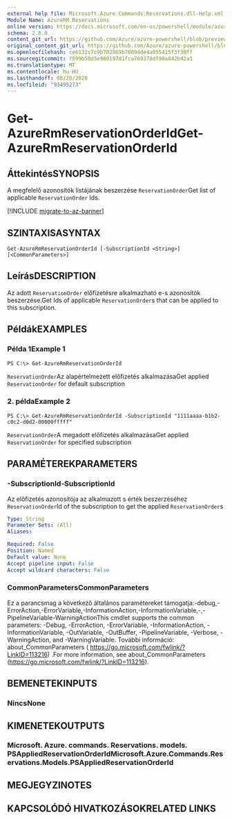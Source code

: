 ```yaml
---
external help file: Microsoft.Azure.Commands.Reservations.dll-Help.xml
Module Name: AzureRM.Reservations
online version: https://docs.microsoft.com/en-us/powershell/module/azurerm.reservations/get-azurermreservationorderid
schema: 2.0.0
content_git_url: https://github.com/Azure/azure-powershell/blob/preview/src/ResourceManager/Reservations/Commands.Reservations/help/Get-AzureRmReservationOrderId.md
original_content_git_url: https://github.com/Azure/azure-powershell/blob/preview/src/ResourceManager/Reservations/Commands.Reservations/help/Get-AzureRmReservationOrderId.md
ms.openlocfilehash: ce6132c7c9b782969b78094de4a055415f3f30ff
ms.sourcegitcommit: f599b50d5e980197d1fca769378df90a842b42a1
ms.translationtype: MT
ms.contentlocale: hu-HU
ms.lasthandoff: 08/20/2020
ms.locfileid: "93495273"
---
```

# <span data-ttu-id="defd7-101">Get-AzureRmReservationOrderId</span><span class="sxs-lookup"><span data-stu-id="defd7-101">Get-AzureRmReservationOrderId</span></span>

## <span data-ttu-id="defd7-102">Áttekintés</span><span class="sxs-lookup"><span data-stu-id="defd7-102">SYNOPSIS</span></span>
<span data-ttu-id="defd7-103">A megfelelő azonosítók listájának beszerzése `ReservationOrder`</span><span class="sxs-lookup"><span data-stu-id="defd7-103">Get list of applicable `ReservationOrder` Ids.</span></span>

[!INCLUDE [migrate-to-az-banner](../../includes/migrate-to-az-banner.md)]

## <span data-ttu-id="defd7-104">SZINTAXISA</span><span class="sxs-lookup"><span data-stu-id="defd7-104">SYNTAX</span></span>

```
Get-AzureRmReservationOrderId [-SubscriptionId <String>] [<CommonParameters>]
```

## <span data-ttu-id="defd7-105">Leírás</span><span class="sxs-lookup"><span data-stu-id="defd7-105">DESCRIPTION</span></span>
<span data-ttu-id="defd7-106">Az adott `ReservationOrder` előfizetésre alkalmazható e-s azonosítók beszerzése.</span><span class="sxs-lookup"><span data-stu-id="defd7-106">Get Ids of applicable `ReservationOrder`s that can be applied to this subscription.</span></span>

## <span data-ttu-id="defd7-107">Példák</span><span class="sxs-lookup"><span data-stu-id="defd7-107">EXAMPLES</span></span>

### <span data-ttu-id="defd7-108">Példa 1</span><span class="sxs-lookup"><span data-stu-id="defd7-108">Example 1</span></span>
```
PS C:\> Get-AzureRmReservationOrderId
```

<span data-ttu-id="defd7-109">`ReservationOrder`Az alapértelmezett előfizetés alkalmazása</span><span class="sxs-lookup"><span data-stu-id="defd7-109">Get applied `ReservationOrder` for default subscription</span></span>

### <span data-ttu-id="defd7-110">2. példa</span><span class="sxs-lookup"><span data-stu-id="defd7-110">Example 2</span></span>
```
PS C:\> Get-AzureRmReservationOrderId -SubscriptionId "1111aaaa-b1b2-c0c2-d0d2-00000fffff"
```

<span data-ttu-id="defd7-111">`ReservationOrder`A megadott előfizetés alkalmazása</span><span class="sxs-lookup"><span data-stu-id="defd7-111">Get applied `ReservationOrder` for specified subscription</span></span>

## <span data-ttu-id="defd7-112">PARAMÉTEREK</span><span class="sxs-lookup"><span data-stu-id="defd7-112">PARAMETERS</span></span>

### <span data-ttu-id="defd7-113">-SubscriptionId</span><span class="sxs-lookup"><span data-stu-id="defd7-113">-SubscriptionId</span></span>
<span data-ttu-id="defd7-114">Az előfizetés azonosítója az alkalmazott s érték beszerzéséhez `ReservationOrder`</span><span class="sxs-lookup"><span data-stu-id="defd7-114">Id of the subscription to get the applied `ReservationOrder`s</span></span>

```yaml
Type: String
Parameter Sets: (All)
Aliases: 

Required: False
Position: Named
Default value: None
Accept pipeline input: False
Accept wildcard characters: False
```

### <span data-ttu-id="defd7-115">CommonParameters</span><span class="sxs-lookup"><span data-stu-id="defd7-115">CommonParameters</span></span>
<span data-ttu-id="defd7-116">Ez a parancsmag a következő általános paramétereket támogatja:-debug,-ErrorAction,-ErrorVariable,-InformationAction,-InformationVariable,-,-PipelineVariable-WarningAction</span><span class="sxs-lookup"><span data-stu-id="defd7-116">This cmdlet supports the common parameters: -Debug, -ErrorAction, -ErrorVariable, -InformationAction, -InformationVariable, -OutVariable, -OutBuffer, -PipelineVariable, -Verbose, -WarningAction, and -WarningVariable.</span></span> <span data-ttu-id="defd7-117">További információ: about_CommonParameters ( https://go.microsoft.com/fwlink/?LinkID=113216) .</span><span class="sxs-lookup"><span data-stu-id="defd7-117">For more information, see about_CommonParameters (https://go.microsoft.com/fwlink/?LinkID=113216).</span></span>

## <span data-ttu-id="defd7-118">BEMENETEK</span><span class="sxs-lookup"><span data-stu-id="defd7-118">INPUTS</span></span>

### <span data-ttu-id="defd7-119">Nincs</span><span class="sxs-lookup"><span data-stu-id="defd7-119">None</span></span>

## <span data-ttu-id="defd7-120">KIMENETEK</span><span class="sxs-lookup"><span data-stu-id="defd7-120">OUTPUTS</span></span>

### <span data-ttu-id="defd7-121">Microsoft. Azure. commands. Reservations. models. PSAppliedReservationOrderId</span><span class="sxs-lookup"><span data-stu-id="defd7-121">Microsoft.Azure.Commands.Reservations.Models.PSAppliedReservationOrderId</span></span>

## <span data-ttu-id="defd7-122">MEGJEGYZI</span><span class="sxs-lookup"><span data-stu-id="defd7-122">NOTES</span></span>

## <span data-ttu-id="defd7-123">KAPCSOLÓDÓ HIVATKOZÁSOK</span><span class="sxs-lookup"><span data-stu-id="defd7-123">RELATED LINKS</span></span>

